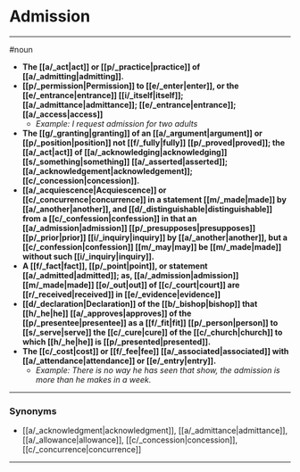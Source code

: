 # Admission
---
#noun
- **The [[a/_act|act]] or [[p/_practice|practice]] of [[a/_admitting|admitting]].**
- **[[p/_permission|Permission]] to [[e/_enter|enter]], or the [[e/_entrance|entrance]] [[i/_itself|itself]]; [[a/_admittance|admittance]]; [[e/_entrance|entrance]]; [[a/_access|access]]**
	- _Example: I request admission for two adults_
- **The [[g/_granting|granting]] of an [[a/_argument|argument]] or [[p/_position|position]] not [[f/_fully|fully]] [[p/_proved|proved]]; the [[a/_act|act]] of [[a/_acknowledging|acknowledging]] [[s/_something|something]] [[a/_asserted|asserted]]; [[a/_acknowledgement|acknowledgement]]; [[c/_concession|concession]].**
- **[[a/_acquiescence|Acquiescence]] or [[c/_concurrence|concurrence]] in a statement [[m/_made|made]] by [[a/_another|another]], and [[d/_distinguishable|distinguishable]] from a [[c/_confession|confession]] in that an [[a/_admission|admission]] [[p/_presupposes|presupposes]] [[p/_prior|prior]] [[i/_inquiry|inquiry]] by [[a/_another|another]], but a [[c/_confession|confession]] [[m/_may|may]] be [[m/_made|made]] without such [[i/_inquiry|inquiry]].**
- **A [[f/_fact|fact]], [[p/_point|point]], or statement [[a/_admitted|admitted]]; as, [[a/_admission|admission]] [[m/_made|made]] [[o/_out|out]] of [[c/_court|court]] are [[r/_received|received]] in [[e/_evidence|evidence]]**
- **[[d/_declaration|Declaration]] of the [[b/_bishop|bishop]] that [[h/_he|he]] [[a/_approves|approves]] of the [[p/_presentee|presentee]] as a [[f/_fit|fit]] [[p/_person|person]] to [[s/_serve|serve]] the [[c/_cure|cure]] of the [[c/_church|church]] to which [[h/_he|he]] is [[p/_presented|presented]].**
- **The [[c/_cost|cost]] or [[f/_fee|fee]] [[a/_associated|associated]] with [[a/_attendance|attendance]] or [[e/_entry|entry]].**
	- _Example: There is no way he has seen that show, the admission is more than he makes in a week._
---
### Synonyms
- [[a/_acknowledgment|acknowledgment]], [[a/_admittance|admittance]], [[a/_allowance|allowance]], [[c/_concession|concession]], [[c/_concurrence|concurrence]]
---
